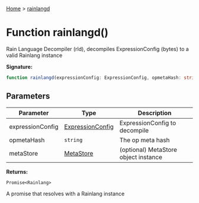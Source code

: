 [Home](../index.md) &gt; [rainlangd](./rainlangd_1.md)

# Function rainlangd()

Rain Language Decompiler (rld), decompiles ExpressionConfig (bytes) to a valid Rainlang instance

<b>Signature:</b>

```typescript
function rainlangd(expressionConfig: ExpressionConfig, opmetaHash: string, metaStore?: MetaStore): Promise<Rainlang>;
```

## Parameters

|  Parameter | Type | Description |
|  --- | --- | --- |
|  expressionConfig | [ExpressionConfig](../types/expressionconfig.md) | ExpressionConfig to decompile |
|  opmetaHash | `string` | The op meta hash |
|  metaStore | [MetaStore](../classes/metastore.md) | (optional) MetaStore object instance |

<b>Returns:</b>

`Promise<Rainlang>`

A promise that resolves with a Rainlang instance


